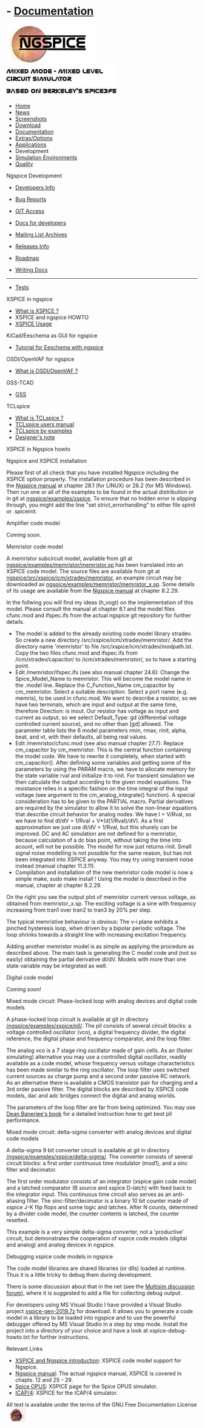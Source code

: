 # - [Documentation](./Docs.Html)

![NGSPICE](../images/nglogo.jpg) ![Mixed mode - mixed level circuit simulator - based on Berkeley's Spice3f5](../images/ngtext2.jpg) [](https://sourceforge.net/projects/ngspice)

- [Home](./index.html)
- [News](./news.html)
- [Screenshots](./screens.html)
- [Download](./download.html)
- [Documentation](./docs.html)
- [Extras/Options](./extras.html)
- [Applications](./applic.html)
- Development
- [Simulation Environments](./resources.html)
- [Quality](./quality.html)

Ngspice Development

- [Developers Info](./devel.html)

- [Bug Reports](./bugrep.html)

- [GIT Access](./gitaccess.html)

- [Docs for developers](./devdocs.html)

- [Mailing List Archives](./mlarch.html)

- [Releases Info](./relinfo.html)

- [Roadmap](./roadmap.html)

- [Writing Docs](./docwrite.html)

- ------------------------------------------------------------------------

- [Tests](./applic.html#test)

XSPICE in ngspice

- [What is XSPICE ?](./xspice.html)
- XSPICE and ngspice HOWTO
- [XSPICE Usage](./xspiceusage.html)

KiCad/Eeschema as GUI for ngspice

- [Tutorial for Eeschema with ngspice](./ngspice-eeschema.html)

OSDI/OpenVAF for ngspice

- [What is OSDI/OpenVAF ?](./osdi.html)

GSS-TCAD

- [GSS](./gss.html)

TCLspice

- [What is TCLspice ?](./tclspice.html)
- [TCLspice users manual](./tclusers.html)
- [TCLspice by examples](./tclexamples.html)
- [Designer's note](./tclnotes.html)

XSPICE in Ngspice howto

Ngspice and XSPICE installation

Please first of all check that you have installed Ngspice including the XSPICE option properly. The installation procedure has been described in the [Ngspice manual](./docs/ngspice-manual.pdf) at chapter 28.1 (for LINUX) or 28.2 (for MS Windows). Then run one or all of the examples to be found in the actual distribution or in git at [ngspice/examples/xspice](https://sourceforge.net/p/ngspice/ngspice/ci/master/tree/examples/xspice). To ensure that no hidden error is slipping through, you might add the line "set strict\_errorhandling" to either file spinit or .spiceinit.

Amplifier code model

Coming soon.

Memristor code model

A memristor subcircuit model, available from git at [ngspice/examples/memristor/memristor.sp](https://sourceforge.net/p/ngspice/ngspice/ci/master/tree/examples/memristor/memristor.sp) has been translated into an XSPICE code model. The source files are available from git at [ngspice/src/xspice/icm/xtradev/memristor](https://sourceforge.net/p/ngspice/ngspice/ci/master/tree/src/xspice/icm/xtradev/memristor/), an example circuit may be downloaded as [ngspice/examples/memristor/memristor\_x.sp](https://sourceforge.net/p/ngspice/ngspice/ci/master/tree/examples/memristor/memristor_x.sp). Some details of its usage are available from the [Ngspice manual](./docs/ngspice-manual.pdf) at chapter 8.2.29.

In the follwing you will find my ideas (h\_vogt) on the implementation of this model. Please consult the manual at chapter 8.1 and the model files cfunc.mod and ifspec.ifs from the actual ngspice git repository for further details.

- The model is added to the already existing code model library xtradev. So create a new directory /src/xspice/icm/xtradev/memristor/. Add the directory name 'memristor' to file /src/xspice/icm/xtradev/modpath.lst. Copy the two files cfunc.mod and ifspec.ifs from /icm/xtradev/capacitor/ to /icm/xtradev/memristor/, so to have a starting point.
- Edit /memristor/ifspec.ifs (see also manual chapter 24.6): Change the Spice\_Model\_Name to memristor. This will become the model name in the .model line. Replace the C\_Function\_Name cm\_capacitor by cm\_memristor. Select a suitable description. Select a port name (e.g. memris), to be used in cfunc.mod. We want to describe a resistor, so we have two terminals, which are input and output at the same time, therefore Direction: is inout. Our resistor has voltage as input and current as output, so we select Default\_Type: gd (differential voltage controlled current source), and no other than \[gd\] allowed. The parameter table lists the 6 model parameters rmin, rmax, rinit, alpha, beat, and vt, with their defaults, all being real values.
- Edit /memristor/cfunc.mod (see also manual chapter 27.7): Replace cm\_capacitor by cm\_memristor. This is the central function containing the model code. We have to rewrite it completely, when started with cm\_capacitor(). After defining some variables and getting some of the parameters by using the PARAM macro, we have to allocate memory for the state variable rval and initialize it to rinit. For transient simulation we then calculate the output according to the given model equations. The resistance relies in a specific fashion on the time integral of the input voltage (see argument to the cm\_analog\_integrate() function). A special consideration has to be given to the PARTIAL macro. Partial derivatives are required by the simulator to allow it to solve the non-linear equations that describe circuit behavior for analog nodes. We have I = V/Rval, so we have to find dI/dV = 1/Rval + V\*(d(1/Rval)/dV). As a first approximation we just use dI/dV = 1/Rval, but this shurely can be improved. DC and AC simulation are not defined for a memristor, because calculation of a dc bias point, without taking the time into acount, will not be possible. The model for now just returns rinit. Small signal noise modelling is not possible for the same reason, but has not been integrated into XSPICE anyway. You may try using transient noise instead (manual chapter 11.3.11).
- Compilation and installation of the new memristor code model is now a simple make, sudo make install ! Using the model is described in the manual, chapter at chapter 8.2.29.

On the right you see the output plot of memristor current versus voltage, as obtained from memristor\_x.sp. The exciting voltage is a sine with frequency increasing from tran1 over tran2 to tran3 by 20% per step.

The typical memristive behaviour is obvious: The v-i plane exhibits a pinched hysteresis loop, when driven by a bipolar periodic voltage. The loop shrinks towards a straight line with increasing excitation frequency.

Adding another memristor model is as simple as applying the procedure as described above. The main task is generating the C model code and (not so easily) obtaining the partial derivative dI/dV. Models with more than one state variable may be integrated as well.

Digital code model

Coming soon!

Mixed mode circuit: Phase-locked loop with analog devices and digital code models

A phase-locked loop circuit is available at git in directory [/ngspice/examples/xspice/pll/](https://sourceforge.net/p/ngspice/ngspice/ci/master/tree/examples/xspice/pll). The pll consists of several circuit blocks: a voltage controlled oscillator (vco), a digital frequency divider, the digital reference, the digital phase and frequency comparator, and the loop filter.

The analog vco is a 7 stage ring oscillator made of gain cells. As an (faster simulating) alternative you may use a controlled digital oscillator, readily available as a code model, whose frequency versus voltage characteristics has been made similar to the ring oscillator. The loop filter uses switched current sources as charge pump and a second order passive RC network. As an alternative there is available a CMOS transistor pair for charging and a 3rd order passive filter. The digital blocks are described by XSPICE code models, dac and adc bridges connect the digital and analog worlds.

The parameters of the loop filter are far from being optimized. You may use [Dean Banerjee's book](http://www.national.com/assets/en/boards/deansbook4.pdf) for a detailed instruction how to get best pll performance.

Mixed mode circuit: delta-sigma converter with analog devices and digital code models

A delta-sigma 9 bit converter circuit is available at git in directory [/ngspice/examples/xspice/delta-sigma/](https://sourceforge.net/p/ngspice/ngspice/ci/master/tree/examples/xspice/delta-sigma). The converter consists of several circuit blocks: a first order continuous time modulator (mod1), and a sinc filter and decimator.

The first order modulator consists of an integrator (xspice gain code model) and a latched comparator (B source and xspice D-latch) with feed back to the integrator input. This continuous time circuit also serves as an anti-aliasing filter. The sinc-filter/decimator is a binary 10 bit counter made of xspice J-K flip flops and some logic and latches. After N counts, determined by a divider code model, the counter contents is latched, the counter resetted.

This example is a very simple delta-sigma converter, not a 'productive' circuit, but demonstrates the cooperation of xspice code models (digital and analog) and analog devices in ngspice.

Debugging xspice code models in ngspice

The code model libraries are shared libraries (or dlls) loaded at runtime. Thus it is a little tricky to debug them during development.

There is some discussion about that in the net (see the [Multisim discussion forum](http://forums.ni.com/t5/Circuit-Design-Suite-Multisim/debugging-xspice-code-models/td-p/1049895)), where it is suggested to add a file for collecting debug output.

For developers using MS Visual Studio I have provided a Visual Studio project [xspice-gen-2019.7z](./experimental/xspice-gen-2019.7z) for download. It allows you to generate a code model in a library to be loaded into ngspice and to use the powerful debugger offered by MS Visual Studio in a step by step mode. Install the project into a directory of your choice and have a look at xspice-debug-howto.txt for further instructions.

Relevant Links

- [XSPICE and Ngspice introduction](./xspice.html): XSPICE code model support for Ngspice.
- [Ngspice manual](./docs/ngspice-manual.pdf): The actual ngspice manual, XSPICE is covered in chapts. 12 and 25 - 29.
- [Spice OPUS](http://fides.fe.uni-lj.si/spice/xspice.html): XSPICE page for the Spice OPUS simulator.
- [ICAP/4](http://www.intusoft.com/articles/xspiceover.htm): XSPICE for the ICAP/4 simulator.

[](http://sourceforge.net) All text is available under the terms of the GNU Free Documentation License ![](../images/spice.jpg)
